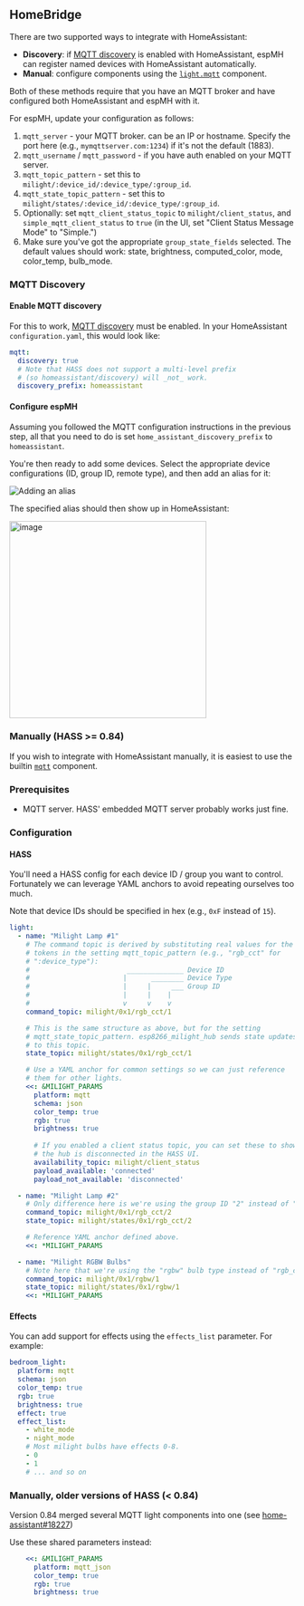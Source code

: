 ## HomeBridge

There are two supported ways to integrate with HomeAssistant:

* **Discovery**: if [MQTT discovery](https://www.home-assistant.io/docs/mqtt/discovery/) is enabled with HomeAssistant, espMH can register named devices with HomeAssistant automatically.
* **Manual**: configure components using the [`light.mqtt`](https://home-assistant.io/components/light.mqtt/) component.

Both of these methods require that you have an MQTT broker and have configured both HomeAssistant and espMH with it.

For espMH, update your configuration as follows:

1. `mqtt_server` - your MQTT broker. can be an IP or hostname. Specify the port here (e.g., `mymqttserver.com:1234`) if it's not the default (1883).
1. `mqtt_username` / `mqtt_password` - if you have auth enabled on your MQTT server.
1. `mqtt_topic_pattern` - set this to `milight/:device_id/:device_type/:group_id`.
1. `mqtt_state_topic_pattern` - set this to `milight/states/:device_id/:device_type/:group_id`.
1. Optionally: set `mqtt_client_status_topic` to `milight/client_status`, and `simple_mqtt_client_status` to `true` (in the UI, set "Client Status Message Mode" to "Simple.")
1. Make sure you've got the appropriate `group_state_fields` selected.  The default values should work: state, brightness, computed_color, mode, color_temp, bulb_mode.

### MQTT Discovery

#### Enable MQTT discovery

For this to work, [MQTT discovery](https://www.home-assistant.io/docs/mqtt/discovery/) must be enabled.  In your HomeAssistant `configuration.yaml`, this would look like:

```yaml
mqtt:
  discovery: true
  # Note that HASS does not support a multi-level prefix 
  # (so homeassistant/discovery) will _not_ work.
  discovery_prefix: homeassistant
```

#### Configure espMH

Assuming you followed the MQTT configuration instructions in the previous step, all that you need to do is set `home_assistant_discovery_prefix` to `homeassistant`.

You're then ready to add some devices.  Select the appropriate device configurations (ID, group ID, remote type), and then add an alias for it:

![Adding an alias](https://user-images.githubusercontent.com/589893/59980513-dced5b80-95ab-11e9-9e60-3b22ef5bde9d.png)

The specified alias should then show up in HomeAssistant:

<img width="348" alt="image" src="https://user-images.githubusercontent.com/589893/59980544-36ee2100-95ac-11e9-878f-f5ec2d83f25f.png">

### Manually (HASS >= 0.84)

If you wish to integrate with HomeAssistant manually, it is easiest to use the builtin [`mqtt`](https://home-assistant.io/components/light.mqtt/) component. 

### Prerequisites

* MQTT server. HASS' embedded MQTT server probably works just fine.

### Configuration

#### HASS

You'll need a HASS config for each device ID / group you want to control. Fortunately we can leverage YAML anchors to avoid repeating ourselves too much.

Note that device IDs should be specified in hex (e.g., `0xF` instead of `15`).

```yaml
light: 
  - name: "Milight Lamp #1"
    # The command topic is derived by substituting real values for the
    # tokens in the setting mqtt_topic_pattern (e.g., "rgb_cct" for
    # ":device_type"):
    #                        ______________ Device ID
    #                       |      ________ Device Type
    #                       |     |     ___ Group ID
    #                       |     |    |
    #                       v     v    v
    command_topic: milight/0x1/rgb_cct/1

    # This is the same structure as above, but for the setting
    # mqtt_state_topic_pattern. esp8266_milight_hub sends state updates
    # to this topic.
    state_topic: milight/states/0x1/rgb_cct/1

    # Use a YAML anchor for common settings so we can just reference
    # them for other lights.
    <<: &MILIGHT_PARAMS
      platform: mqtt
      schema: json
      color_temp: true
      rgb: true
      brightness: true
      
      # If you enabled a client status topic, you can set these to show when
      # the hub is disconnected in the HASS UI.
      availability_topic: milight/client_status
      payload_available: 'connected'
      payload_not_available: 'disconnected'

  - name: "Milight Lamp #2"
    # Only difference here is we're using the group ID "2" instead of "1".
    command_topic: milight/0x1/rgb_cct/2
    state_topic: milight/states/0x1/rgb_cct/2

    # Reference YAML anchor defined above.
    <<: *MILIGHT_PARAMS

  - name: "Milight RGBW Bulbs"
    # Note here that we're using the "rgbw" bulb type instead of "rgb_cct".
    command_topic: milight/0x1/rgbw/1
    state_topic: milight/states/0x1/rgbw/1
    <<: *MILIGHT_PARAMS
```

#### Effects

You can add support for effects using the `effects_list` parameter.  For example:

```yaml
bedroom_light:
  platform: mqtt
  schema: json
  color_temp: true
  rgb: true
  brightness: true
  effect: true
  effect_list:
    - white_mode
    - night_mode
    # Most milight bulbs have effects 0-8.
    - 0
    - 1
    # ... and so on
```

### Manually, older versions of HASS (< 0.84)

Version 0.84 merged several MQTT light components into one (see [home-assistant#18227](https://github.com/home-assistant/home-assistant/pull/18227))

Use these shared parameters instead:

```yaml
    <<: &MILIGHT_PARAMS
      platform: mqtt_json
      color_temp: true
      rgb: true
      brightness: true
```